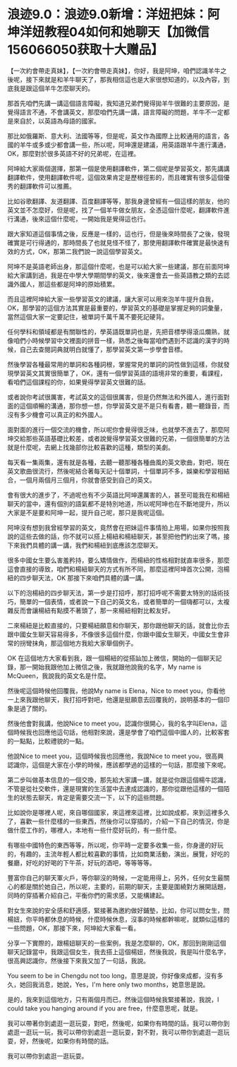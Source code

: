 # 浪迹9.0：浪迹9.0新增：洋妞把妹：阿坤洋妞教程04如何和她聊天【加微信156066050获取十大赠品】

【一次約會帶走真妹】，【一次約會帶走真妹】，你好，我是阿坤，咱們認識羊牛之後呢，接下來就是和羊牛聊天了，那我相信這也是大家很想知道的，以及內容，到底我是跟這個羊牛怎麼聊天的。

那首先咱們先講一講這個語言障礙，我知道兄弟們覺得拋羊牛很難的主要原因，是覺得語言不通，不會講英文，那麼咱們先講一講，語言障礙的問題，羊牛不一定都是來自於，以英語為母語的國家。

那比如俄羅斯、意大利、法國等等，但是呢，英文作為國際上比較通用的語言，各國的羊牛或多或少都會講一些，所以呢，阿坤還是建議，用英語跟羊牛進行溝通，OK，那麼對於很多英語不好的兄弟呢，在這裡。

阿坤給大家兩個選擇，那第一個是使用翻譯軟件，第二個呢是學習英文，那先講講翻譯軟件，使用翻譯軟件呢，這個效果肯定是歷根徑影的，而且確實有很多這個優秀的翻譯軟件可以推薦。

比如谷歌翻譯、友道翻譯、百度翻譯等等，那我身邊曾經有一個這樣的朋友，他的英文並不怎麼好，但是呢，找了一個羊牛做女朋友，全憑這個什麼呢，翻譯軟件進行溝通，後來這個什麼呢，一開始我是覺得這也行。

跟大家知道這個事情之後，反應是一樣的，這也行，但是後來時間長了之後，發現確實是可行得通的，那時間長了也就見怪不怪了，那使用翻譯軟件確實是最快速有效的方式，OK，那第二我們說一說這個學習英文。

阿坤不是英語老師出身，那這個什麼呢，也是可以給大家一些建議，那在前面阿坤給大家講到過，我是在中學大學期間學的英文，後來還會去一些英語教之類的去認識外國人，那這些都是阿坤的原始積累。

而且這裡阿坤給大家一些學習英文的建議，讓大家可以用來泡羊牛提升自我，OK，那學習的這個方法其實是最重要的，學習英文的基礎是掌握足夠的詞彙量，當然這個大家一定要記住，被單詞千萬千萬不要死記硬背。

任何學科和領域都是有關聯性的，學英語既單詞也是，先把音標學得滾瓜爛熟，就像咱們小時候學習中文裡面的拼音一樣，熟悉之後每當咱們遇到不認識的漢字的時候，自己去查閱詞典就明白就懂了，那學習英文第一步學會音標。

然後學習各種最常用的單詞和各種詞根，掌握常見的單詞的詞性做到這樣，你就發現學習英文其實很簡單了，OK，還有一個學習英語的語境非常的重要，看課程，看咱們這個課程的你，如果覺得學習英文很難的話。

或者說你考試很厲害，考試英文的這個很厲害，但是仍然無法和外國人，進行面對面的這個順暢的溝通，那你想一想，你學習英文是不是只有看書，聽一聽錄音，而沒有多少機會可以真正的和外國人。

面對面的進行一個交流的機會，所以呢你會覺得很乏味，也就學不進去了，那麼阿坤交給那些英語基礎比較差，或者說覺得學習英文很難的兄弟，一個很簡單的方法就是什麼呢，去網上找幾部你比較喜歡的這種，類型的美劇。

每天看一集兩集，還有就是各種，去聽一聽那種各種曲風的英文歌曲，對吧，現在英文歌曲很流行，然後呢結合著每天記十個單詞，十個單詞不多，娛樂和學習相結合，一個月兩個月三個月，你就會感受到自己的英文。

會有很大的進步了，不過呢也有不少英語比阿坤還厲害的人，甚至可能我在和楊紐聊天的當中，還有個別的語氣都不是特別地道，所以呢阿坤也在不斷地提升，所以大家是不是要和阿坤一起，提升自己呢，那只是我呢這個。

阿坤沒有想到我曾經學習的英文，竟然會在把妹這件事情拍上用場，如果你按照我說的這些去做的話，你不就可以搭上楊紐和楊紐聊天，甚至把他們約出來了嗎，接下來我們具體的講一講，我們和楊紐到底應該怎麼聊天。

很多中國女生要么害羞矜持，要么矯情做作，而楊紐的性格相對就直率很多，那麼這會直接的導致，咱們和楊紐聊天的方式有所不同，那麼這裡阿坤首次公開，泡楊紐的四步聊天法，OK 那接下來咱們具體的講一講。

以下的泡楊紐的四步聊天法，第一步是打招呼，那打招呼呢不需要太特別的話術技巧，簡單的一個表情，或者說一下自己的英文名，或者簡單的一個嗨都可以，太複雜反而會讓楊紐有點摸不著頭了，那一來楊紐相對比較友好。

二來楊紐是比較直接的，只要楊紐願意和你聊天，那你跟他聊天的話，就會比你去跟中國女生聊天容易得多，不像很多這個什麼，你跟中國女生聊天，中國女生會非常的拐彎抹角，那這個地方我給大家舉個例子。

OK 在這個地方大家看到我，跟一個楊紐的從搭訕加上微信，開始的一個聊天記錄，那一開始我跟他加上微信之後，我就跟他說我的名字，My name is McQueen，我說我的英文名是什麼。

然後呢這個時候他回覆我，他說My name is Elena，Nice to meet you，你看他一上來我跟他聊天，我打招呼對吧，他還是挺願意去回覆我的，說明基本的一個印象是過了關的。

然後他會對我講，他說Nice to meet you，認識你很開心，我的名字叫Elena，這個時候我也回應他這句話，他相對來說，還是學會了咱們這個中國人的，比較客套的一點點，比較禮貌的一點。

他說Nice to meet you，這個時候我也回應他，我說Nice to meet you，很高興認識你，這個是大家在小學的時候，應該都學過的這樣的一句話，那麼接下來呢。

第二步叫做基本信息的一個交換，那先給大家講一講，就是從你跟這個楊牛認識，不管是從社交軟件，還是現實的生活當中去達成認識的，那你從跟他這樣的一個陌生的狀態去聊天，肯定是需要交流一下，以下的這些問題。

比如說你是哪裡人呢，來自哪個國家，來這裡來這裡，比如說成都，來到這裡多久了，喜歡一些什麼樣的一些東西，然後你可以穿插的，介紹一下自己的情況，你是做什麼工作的，哪裡人，本地有一些什麼好玩的，有一些什麼。

有哪些中國特色的東西等等，所以呢，你平時一定要多收集一些，你身邊的好玩的，有趣的，主流年輕人都比較喜歡的事情，比如商業活動，演出，展覽，好吃的餐廳，好吃的好喝的下午茶，好玩的酒吧，等等等等。

豐富你自己的聊天軍火戶，等你聊沒的時候，一定能用得上，另外，任何女生最關心的都是關於她自己，所以呢，主要的，前期的聊天，主要是圍繞對方展開話題，同時的穿插著介紹自己，平衡你們的需求感，又能構建起。

對女生來說的安全感和舒適感，緊接著為邀約做好鋪墊，比如，你可以問女生，問楊妞，你平時都休息的時候，什麼時候休息，沒事的時候都幹嘛呢，就類似這樣的一些問題，OK，那接下來，阿坤給大家看一看。

分享一下實際的，跟楊妞聊天的一些案例，我是怎麼聊的，OK，那回到剛剛這個聊天記錄當中，我跟這個女生，我去搭上這個楊妞，然後我說，我是叫什麼名字，很高興認識你，然後接下來我又加了一句話，我說。

You seem to be in Chengdu not too long，意思是說，你好像來成都，沒有多久，她回我消息，她說，Yes，I'm here only two months，她意思是說。

是的，我來到這個地方，只有兩個月而已，然後這個時候我緊接著說，我說，I could take you hanging around if you are free，什麼意思呢，就是。

我可以帶著你到處逛一逛玩耍，對吧，然後呢，如果你有時間的話，我可以帶你到處逛一逛玩一玩，我可以帶你到處逛一逛玩耍，對不對，我可以帶你到處逛一逛玩耍，好，然後呢，如果你有時間的話。

我可以帶你到處逛一逛玩耍。